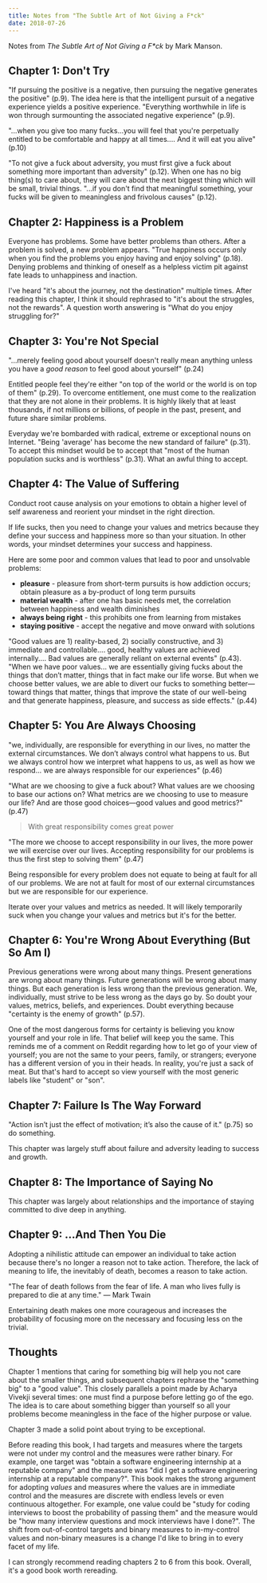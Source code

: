 ```yaml
---
title: Notes from "The Subtle Art of Not Giving a F*ck"
date: 2018-07-26
---
```


Notes from _The Subtle Art of Not Giving a F\*ck_ by Mark Manson.

## Chapter 1: Don't Try

"If pursuing the positive is a negative, then pursuing the negative generates the positive" (p.9). The idea here is that the intelligent pursuit of a negative experience yields a positive experience. "Everything worthwhile in life is won through surmounting the associated negative experience" (p.9).

"...when you give too many fucks...you will feel that you're perpetually entitled to be comfortable and happy at all times.... And it will eat you alive" (p.10)

"To not give a fuck about adversity, you must first give a fuck about something more important than adversity" (p.12). When one has no big thing(s) to care about, they will care about the next biggest thing which will be small, trivial things. "...if you don't find that meaningful something, your fucks will be given to meaningless and frivolous causes" (p.12).

## Chapter 2: Happiness is a Problem

Everyone has problems. Some have better problems than others. After a problem is solved, a new problem appears. "True happiness occurs only when you find the problems you enjoy having and enjoy solving" (p.18). Denying problems and thinking of oneself as a helpless victim pit against fate leads to unhappiness and inaction.

I've heard "it's about the journey, not the destination" multiple times. After reading this chapter, I think it should rephrased to "it's about the struggles, not the rewards". A question worth answering is "What do you enjoy struggling for?"

## Chapter 3: You're Not Special

"...merely feeling good about yourself doesn't really mean anything unless you have a _good reason_ to feel good about yourself" (p.24)

Entitled people feel they're either "on top of the world or the world is on top of them" (p.29). To overcome entitlement, one must come to the realization that they are not alone in their problems. It is highly likely that at least thousands, if not millions or billions, of people in the past, present, and future share similar problems.

Everyday we're bombarded with radical, extreme or exceptional nouns on Internet. "Being 'average' has become the new standard of failure" (p.31). To accept this mindset would be to accept that "most of the human population sucks and is worthless" (p.31). What an awful thing to accept.

## Chapter 4: The Value of Suffering

Conduct root cause analysis on your emotions to obtain a higher level of self awareness and reorient your mindset in the right direction.

If life sucks, then you need to change your values and metrics because they define your success and happiness more so than your situation. In other words, your mindset determines your success and happiness.

Here are some poor and common values that lead to poor and unsolvable problems:

- **pleasure** - pleasure from short-term pursuits is how addiction occurs; obtain pleasure as a by-product of long term pursuits
- **material wealth** - after one has basic needs met, the correlation between happiness and wealth diminishes
- **always being right** - this prohibits one from learning from mistakes
- **staying positive** - accept the negative and move onward with solutions

"Good values are 1) reality-based, 2) socially constructive, and 3) immediate and controllable.... good, healthy values are achieved internally.... Bad values are generally reliant on external events" (p.43). "When we have poor values... we are essentially giving fucks about the things that don’t matter, things that in fact make our life worse. But when we choose better values, we are able to divert our fucks to something better—toward things that matter, things that improve the state of our well-being and that generate happiness, pleasure, and success as side effects." (p.44)

## Chapter 5: You Are Always Choosing

"we, individually, are responsible for everything in our lives, no matter the external circumstances. We don’t always control what happens to us. But we always control how we interpret what happens to us, as well as how we respond... we are always responsible for our experiences" (p.46)

"What are we choosing to give a fuck about? What values are we choosing to base our actions on? What metrics are we choosing to use to measure our life? And are those good choices—good values and good metrics?" (p.47)

> With great responsibility comes great power

"The more we choose to accept responsibility in our lives, the more power we will exercise over our lives. Accepting responsibility for our problems is thus the first step to solving them" (p.47)

Being responsible for every problem does not equate to being at fault for all of our problems. We are not at fault for most of our external circumstances but we are responsible for our experience.

Iterate over your values and metrics as needed. It will likely temporarily suck when you change your values and metrics but it's for the better.

## Chapter 6: You're Wrong About Everything (But So Am I)

Previous generations were wrong about many things. Present generations are wrong about many things. Future generations will be wrong about many things. But each generation is less wrong than the previous generation. We, individually, must strive to be less wrong as the days go by. So doubt your values, metrics, beliefs, and experiences. Doubt everything because "certainty is the enemy of growth" (p.57).

One of the most dangerous forms for certainty is believing you know yourself and your role in life. That belief will keep you the same. This reminds me of a comment on Reddit regarding how to let go of your view of yourself; you are not the same to your peers, family, or strangers; everyone has a different version of you in their heads. In reality, you're just a sack of meat. But that's hard to accept so view yourself with the most generic labels like "student" or "son".

## Chapter 7: Failure Is The Way Forward

"Action isn’t just the effect of motivation; it’s also the cause of it." (p.75) so do something.

This chapter was largely stuff about failure and adversity leading to success and growth.

## Chapter 8: The Importance of Saying No

This chapter was largely about relationships and the importance of staying committed to dive deep in anything.

## Chapter 9: ...And Then You Die

Adopting a nihilistic attitude can empower an individual to take action because there's no longer a reason not to take action. Therefore, the lack of meaning to life, the inevitably of death, becomes a reason to take action.

"The fear of death follows from the fear of life. A man who lives fully is prepared to die at any time." — Mark Twain

Entertaining death makes one more courageous and increases the probability of focusing more on the necessary and focusing less on the trivial.

## Thoughts

Chapter 1 mentions that caring for something big will help you not care about the smaller things, and subsequent chapters rephrase the "something big" to a "good value". This closely parallels a point made by Acharya Vivekji several times: one must find a purpose before letting go of the ego. The idea is to care about something bigger than yourself so all your problems become meaningless in the face of the higher purpose or value.

Chapter 3 made a solid point about trying to be exceptional.

Before reading this book, I had targets and measures where the targets were not under my control and the measures were rather binary. For example, one target was "obtain a software engineering internship at a reputable company" and the measure was "did I get a software engineering internship at a reputable company?". This book makes the strong argument for adopting _values_ and measures where the values are in immediate control and the measures are discrete with endless levels or even continuous altogether. For example, one value could be "study for coding interviews to boost the probability of passing them" and the measure would be "how many interview questions and mock interviews have I done?". The shift from out-of-control targets and binary measures to in-my-control values and non-binary measures is a change I'd like to bring in to every facet of my life.

I can strongly recommend reading chapters 2 to 6 from this book. Overall, it's a good book worth rereading.
